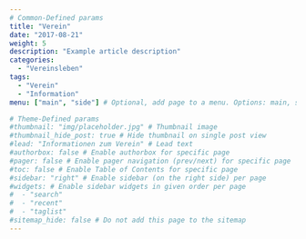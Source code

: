 ```yaml
---
# Common-Defined params
title: "Verein"
date: "2017-08-21"
weight: 5
description: "Example article description"
categories:
  - "Vereinsleben"
tags:
  - "Verein"
  - "Information"
menu: ["main", "side"] # Optional, add page to a menu. Options: main, side, footer

# Theme-Defined params
#thumbnail: "img/placeholder.jpg" # Thumbnail image
#thumbnail_hide_post: true # Hide thumbnail on single post view
#lead: "Informationen zum Verein" # Lead text
#authorbox: false # Enable authorbox for specific page
#pager: false # Enable pager navigation (prev/next) for specific page
#toc: false # Enable Table of Contents for specific page
#sidebar: "right" # Enable sidebar (on the right side) per page
#widgets: # Enable sidebar widgets in given order per page
#  - "search"
#  - "recent"
#  - "taglist"
#sitemap_hide: false # Do not add this page to the sitemap
---
```





